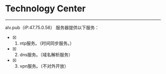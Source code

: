 # Technology Center

---

alv.pub（iP:47.75.0.56） 服务器提供以下服务：

- [x] 1. ntp服务。（时间同步服务。）

- [x] 2. dns服务。（域名解析服务）

- [x] 3. vpn服务。（不对外开放）
